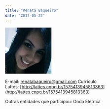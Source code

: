 ```yaml
---
title: "Renata Baqueiro"
date: "2017-05-22"
---
```


![](images/baqueiro.jpg)

E-mail: [renatabaqueiro@gmail.com](mailto:renatabaqueiro@gmail.com "renatabaqueiro@gmail.com") Currículo Lattes: [http://lattes.cnpq.br/1575413945813363](http://lattes.cnpq.br/1575413945813363)

Outras entidades que participou: Onda Elétrica
